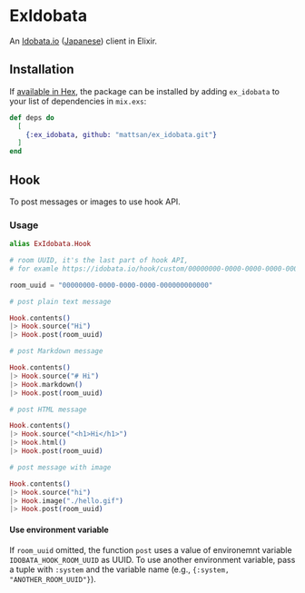 # ExIdobata

An [Idobata.io](https://idobata.io/en/home) ([Japanese](https://idobata.io/ja/home)) client in Elixir.

## Installation

If [available in Hex](https://hex.pm/docs/publish), the package can be installed
by adding `ex_idobata` to your list of dependencies in `mix.exs`:

```elixir
def deps do
  [
    {:ex_idobata, github: "mattsan/ex_idobata.git"}
  ]
end
```

## Hook

To post messages or images to use hook API.

### Usage

```elixir
alias ExIdobata.Hook
```

```elixir
# room UUID, it's the last part of hook API,
# for examle https://idobata.io/hook/custom/00000000-0000-0000-0000-000000000000

room_uuid = "00000000-0000-0000-0000-000000000000"
```

```elixir
# post plain text message

Hook.contents()
|> Hook.source("Hi")
|> Hook.post(room_uuid)

# post Markdown message

Hook.contents()
|> Hook.source("# Hi")
|> Hook.markdown()
|> Hook.post(room_uuid)

# post HTML message

Hook.contents()
|> Hook.source("<h1>Hi</h1>")
|> Hook.html()
|> Hook.post(room_uuid)

# post message with image

Hook.contents()
|> Hook.source("hi")
|> Hook.image("./hello.gif")
|> Hook.post(room_uuid)
```

#### Use environment variable

If `room_uuid` omitted, the function `post` uses a value of environemnt variable `IDOBATA_HOOK_ROOM_UUID` as UUID.
To use another environment variable, pass a tuple with `:system` and the variable name (e.g., `{:system, "ANOTHER_ROOM_UUID"}`).


